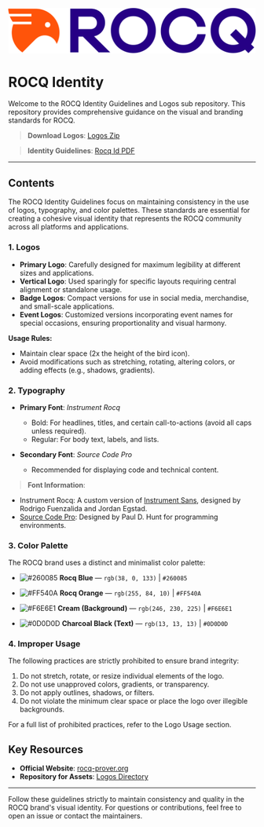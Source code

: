 <picture>
  <source media="(prefers-color-scheme: dark)" srcset="logos/SVG/logo-rocq-white.svg">
  <source media="(prefers-color-scheme: light)" srcset="logos/SVG/logo-rocq-orange_blue.svg">
  <img alt="Rocq logo" src="logos/SVG/logo-rocq-orange_blue.svg">
</picture>

# ROCQ Identity 

Welcome to the ROCQ Identity Guidelines and Logos sub repository. This repository provides comprehensive guidance on the visual and branding standards for ROCQ. 

> **Download Logos**: [Logos Zip](https://github.com/coq/rocq-prover.org/raw/refs/heads/main/rocq-id/rocq-logos.zip)

> **Identity Guidelines**: [Rocq Id PDF](https://github.com/coq/rocq-prover.org/raw/refs/heads/main/rocq-id/ROCQ_ID-guidelines.pdf)


---

## Contents

The ROCQ Identity Guidelines focus on maintaining consistency in the use of logos, typography, and color palettes. These standards are essential for creating a cohesive visual identity that represents the ROCQ community across all platforms and applications.

### 1. **Logos**
- **Primary Logo**: Carefully designed for maximum legibility at different sizes and applications.
- **Vertical Logo**: Used sparingly for specific layouts requiring central alignment or standalone usage.
- **Badge Logos**: Compact versions for use in social media, merchandise, and small-scale applications.
- **Event Logos**: Customized versions incorporating event names for special occasions, ensuring proportionality and visual harmony.

**Usage Rules:**
- Maintain clear space (2x the height of the bird icon).
- Avoid modifications such as stretching, rotating, altering colors, or adding effects (e.g., shadows, gradients).


### 2. **Typography**
- **Primary Font**: *Instrument Rocq*  
  - Bold: For headlines, titles, and certain call-to-actions (avoid all caps unless required).
  - Regular: For body text, labels, and lists.

- **Secondary Font**: *Source Code Pro*  
  - Recommended for displaying code and technical content.

> **Font Information**:  
- Instrument Rocq: A custom version of [Instrument Sans](https://github.com/Instrument/instrument-sans), designed by Rodrigo Fuenzalida and Jordan Egstad.  
- [Source Code Pro](https://github.com/pauldhunt/SourceCodePro): Designed by Paul D. Hunt for programming environments.

### 3. **Color Palette**
The ROCQ brand uses a distinct and minimalist color palette:

- ![#260085](https://placehold.co/15x15/260085/260085.png) **Rocq Blue** — `rgb(38, 0, 133)` | `#260085`

- ![#FF540A](https://placehold.co/15x15/FF540A/FF540A.png) **Rocq Orange** — `rgb(255, 84, 10)` | `#FF540A`

- ![#F6E6E1](https://placehold.co/15x15/F6E6E1/F6E6E1.png) **Cream (Background)** — `rgb(246, 230, 225)` | `#F6E6E1`

- ![#0D0D0D](https://placehold.co/15x15/0D0D0D/0D0D0D.png) **Charcoal Black (Text)** — `rgb(13, 13, 13)` | `#0D0D0D`

### 4. **Improper Usage**
The following practices are strictly prohibited to ensure brand integrity:
1. Do not stretch, rotate, or resize individual elements of the logo.
2. Do not use unapproved colors, gradients, or transparency.
3. Do not apply outlines, shadows, or filters.
4. Do not violate the minimum clear space or place the logo over illegible backgrounds.

For a full list of prohibited practices, refer to the Logo Usage section.

## Key Resources
- **Official Website**: [rocq-prover.org](https://rocq-prover.org)
- **Repository for Assets**: [Logos Directory](https://github.com/coq/rocq-prover.org/tree/main/rocq-id)


---

Follow these guidelines strictly to maintain consistency and quality in the ROCQ brand's visual identity. For questions or contributions, feel free to open an issue or contact the maintainers.
